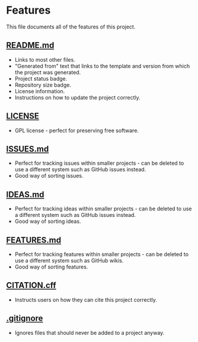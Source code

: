 # Features

This file documents all of the features of this project.

## [README.md](./README_TEMPLATE.md)

- Links to most other files.
- "Generated from" text that links to the template and version from which the project was generated.
- Project status badge.
- Repository size badge.
- License information.
- Instructions on how to update the project correctly.

## [LICENSE](./LICENSE)

- GPL license - perfect for preserving free software.

## [ISSUES.md](./ISSUES.md)

- Perfect for tracking issues within smaller projects - can be deleted to use a different system such as GitHub issues instead.
- Good way of sorting issues.

## [IDEAS.md](./IDEAS.md)

- Perfect for tracking ideas within smaller projects - can be deleted to use a different system such as GitHub issues instead.
- Good way of sorting ideas.

## [FEATURES.md](./FEATURES.md)

- Perfect for tracking features within smaller projects - can be deleted to use a different system such as GitHub wikis.
- Good way of sorting features.

## [CITATION.cff](./CITATION.cff)

- Instructs users on how they can cite this project correctly.

## [.gitignore](./.gitignore)

- Ignores files that should never be added to a project anyway.
